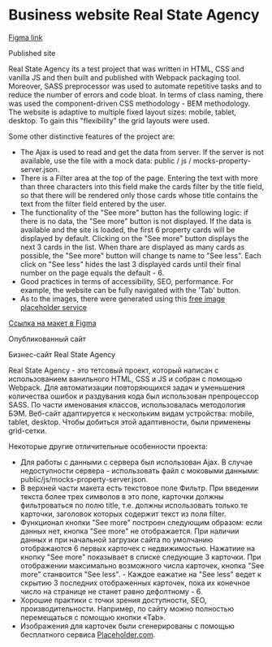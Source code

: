 # Business website Real State Agency
[Figma link](https://www.figma.com/file/cY6tKxpA9pFG4RBen42GSK/UI-Dev---test-task-2-(Copy-of-test-project-Fuse8)?node-id=0%3A1)

Published site

Real State Agency its a test project that was written in HTML, CSS and vanilla JS and then built and published with Webpack packaging tool. Moreover, SASS preprocessor was used to automate repetitive tasks and to reduce the number of errors and code bloat. In terms of class naming, there was used the component-driven CSS methodology - BEM methodology. The website is adaptive to multiple fixed layout sizes: mobile, tablet, desktop. To gain this "flexibility" the grid layouts were used.

Some other distinctive features of the project are:

- The Ajax is used to read and get the data from server. If the server is not available, use the file with a mock data: public / js / mocks-property-server.json.
- There is a Filter area at the top of the page.  Entering the text with more than three characters into this field make the cards filter by the title field, so that there will be rendered only those cards whose title contains the text from the filter field entered by the user.
- The functionality of the "See more" button has the following logic: if there is no data, the "See more" button is not displayed. If the data is available and the site is loaded, the first 6 property cards will be displayed by default. Clicking on the "See more" button displays the next 3 cards in the list. When thare are displayed as many cards as possible, the "See more" button will change ts name to "See less". Each click on "See less" hides the last 3 displayed cards until their final number on the page equals the default - 6.
- Good practices in terms of accessibility, SEO, performance. For example, the website can be fully navigated with the 'Tab' button.
- As to the images, there were generated using this [free image placeholder service](https://placeholder.com/)

[Ссылка на макет в Figma]((https://www.figma.com/file/cY6tKxpA9pFG4RBen42GSK/UI-Dev---test-task-2-(Copy-of-test-project-Fuse8)?node-id=0%3A1))

Опубликованный сайт

Бизнес-сайт Real State Agency

Real State Agency - это тетсовый проект, который написан с использованием ванильного HTML, CSS и JS и собран с помощью Webpack. Для автоматизации повторяющихся задач и уменьшения количества ошибок и раздувания кода был использован препроцессор SASS. По части именования классов, использовалась методология БЭМ. Веб-сайт адаптируется к нескольким видам устройства: mobile, tablet, desktop. Чтобы добиться этой адаптивности, были применены grid-сетки.

Некоторые другие отличительные особенности проекта:

- Для работы с данными с сервера был использован Ajax. В случае недоступности сервера - использовать файл с моковыми данными: public/js/mocks-property-server.json.
- В верхней части макета есть текстовое поле Фильтр. При введении текста более трех символов в это поле, карточки должны фильтроваться по полю title, т.е. должны использовать только те карточки, заголовок которых содержит текст из поля filter.
- Функционал кнопки "See more" построен следующим образом: если данных нет, кнопка "See more" не отображается. При наличии данных и при начальной загрузки сайта по умолчанию отображаются 6 первых карточек с недвижимостью. Нажатиие на кнопку "See more" показывает в списке следующие 3 карточки. При отображении максимально возможного числа карточек, кнопка "See more" станвоится "See less". - Каждое еажатие на "See less" ведет к скрытию 3 последних отображенных карточек, пока их конечное число на странице не станет равно дефолтному - 6.  
- Хорошие практики с точки зрения доступности, SEO, производительности. Например, по сайту можно полностью перемещаться с помощью кнопки «Tab».
- Изображения для карточек были сгенерированы с помощью бесплатного сервиса [Placeholder.com](https://placeholder.com/).